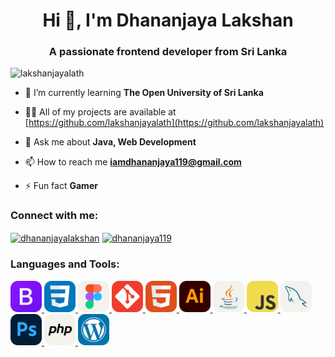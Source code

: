 <h1 align="center">Hi 👋, I'm Dhananjaya Lakshan</h1>
<h3 align="center">A passionate frontend developer from Sri Lanka</h3>

<p align="left"> <img src="https://komarev.com/ghpvc/?username=lakshanjayalath&label=Profile%20views&color=0e75b6&style=flat" alt="lakshanjayalath" /> </p>

- 🌱 I’m currently learning **The Open University of Sri Lanka**

- 👨‍💻 All of my projects are available at [https://github.com/lakshanjayalath](https://github.com/lakshanjayalath)

- 💬 Ask me about **Java, Web Development**

- 📫 How to reach me **iamdhananjaya119@gmail.com**

- ⚡ Fun fact **Gamer**

<h3 align="left">Connect with me:</h3>
<p align="left">
<a href="https://linkedin.com/in/dhananjayalakshan" target="blank"><img align="center" src="https://raw.githubusercontent.com/rahuldkjain/github-profile-readme-generator/master/src/images/icons/Social/linked-in-alt.svg" alt="dhananjayalakshan" height="30" width="40" /></a>
<a href="https://fb.com/dhananjaya119" target="blank"><img align="center" src="https://raw.githubusercontent.com/rahuldkjain/github-profile-readme-generator/master/src/images/icons/Social/facebook.svg" alt="dhananjaya119" height="30" width="40" /></a>
</p>

<h3 align="left">Languages and Tools:</h3>
<p align="left"> <a href="https://getbootstrap.com" target="_blank" rel="noreferrer"> <img src="https://github.com/lakshanjayalath/skillicons/blob/main/icons/Bootstrap.svg" alt="bootstrap" width="50" height="50"/> </a> <a href="https://www.w3schools.com/css/" target="_blank" rel="noreferrer"> <img src="https://github.com/lakshanjayalath/skillicons/blob/main/icons/CSS.svg" alt="css3" width="50" height="50"/> </a> <a href="https://www.figma.com/" target="_blank" rel="noreferrer"> <img src="https://github.com/lakshanjayalath/skillicons/blob/main/icons/Figma-Light.svg" alt="figma" width="50" height="50"/> </a> <a href="https://git-scm.com/" target="_blank" rel="noreferrer"> <img src="https://github.com/lakshanjayalath/skillicons/blob/main/icons/Git.svg" alt="git" width="50" height="50"/> </a> <a href="https://www.w3.org/html/" target="_blank" rel="noreferrer"> <img src="https://github.com/lakshanjayalath/skillicons/blob/main/icons/HTML.svg" alt="html5" width="50" height="50"/> </a> <a href="https://www.adobe.com/products/illustrator.html" target="_blank" rel="noreferrer"> <img src="https://github.com/lakshanjayalath/skillicons/blob/main/icons/Illustrator.svg" alt="illustrator" width="50" height="50"/> </a> <a href="https://www.java.com" target="_blank" rel="noreferrer"> <img src="https://github.com/lakshanjayalath/skillicons/blob/main/icons/Java-Light.svg" alt="java" width="50" height="50"/> </a> <a href="https://developer.mozilla.org/en-US/docs/Web/JavaScript" target="_blank" rel="noreferrer"> <img src="https://github.com/lakshanjayalath/skillicons/blob/main/icons/JavaScript.svg" alt="javascript" width="50" height="50"/> </a> <a href="https://www.mysql.com/" target="_blank" rel="noreferrer"> <img src="https://github.com/lakshanjayalath/skillicons/blob/main/icons/MySQL-Light.svg" alt="mysql" width="50" height="50"/> </a> <a href="https://www.adobe.com/products/photoshop.html" target="_blank" rel="noreferrer"> <img src="https://github.com/lakshanjayalath/skillicons/blob/main/icons/Photoshop.svg" alt="photoshop" width="50" height="50"/> </a> <a href="https://www.php.net" target="_blank" rel="noreferrer"> <img src="https://github.com/lakshanjayalath/skillicons/blob/main/icons/PHP-Light.svg" alt="php" width="50" height="50"/> </a><a href="https://wordpress.org/" target="_blank" rel="noreferrer"> <img src="https://github.com/lakshanjayalath/skillicons/blob/main/icons/Wordpress.svg" alt="wordpress" width="50" height="50"/> </a> </p>
